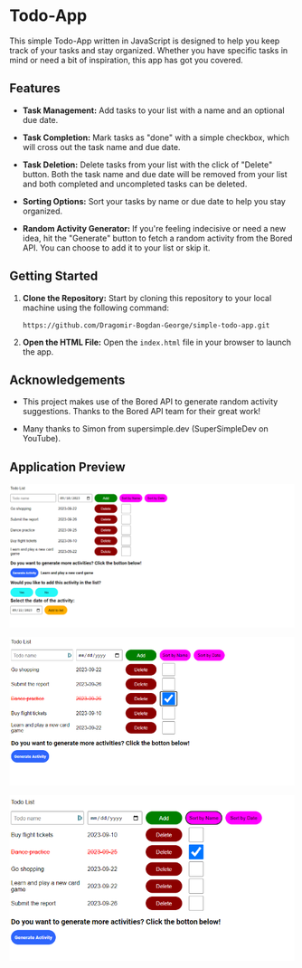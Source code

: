 # Todo-App

This simple Todo-App written in JavaScript is designed to help you keep track of your tasks and stay organized. Whether you have specific tasks in mind or need a bit of inspiration, this app has got you covered.

## Features

- **Task Management:** Add tasks to your list with a name and an optional due date.

- **Task Completion:** Mark tasks as "done" with a simple checkbox, which will cross out the task name and due date.

- **Task Deletion:** Delete tasks from your list with the click of "Delete" button. Both the task name and due date will be removed from your list and both completed and uncompleted tasks can be deleted.

- **Sorting Options:** Sort your tasks by name or due date to help you stay organized.

- **Random Activity Generator:** If you're feeling indecisive or need a new idea, hit the "Generate" button to fetch a random activity from the Bored API. You can choose to add it to your list or skip it.

## Getting Started

1. **Clone the Repository:** Start by cloning this repository to your local machine using the following command:

   ```shell
   https://github.com/Dragomir-Bogdan-George/simple-todo-app.git
   ```

2. **Open the HTML File:** Open the `index.html` file in your browser to launch the app.

## Acknowledgements

- This project makes use of the Bored API to generate random activity suggestions. Thanks to the Bored API team for their great work!

- Many thanks to Simon from supersimple.dev (SuperSimpleDev on YouTube).

## Application Preview

![](screenshots/application-interface.png)

![](screenshots/checked-item.png)

![](screenshots/sorted-interface.png)
